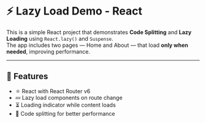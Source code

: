 # ⚡ Lazy Load Demo - React

This is a simple React project that demonstrates **Code Splitting** and **Lazy Loading** using `React.lazy()` and `Suspense`.  
The app includes two pages — Home and About — that load **only when needed**, improving performance.

---

## 🚀 Features

- ⚛️ React with React Router v6
- 💤 Lazy load components on route change
- ⏳ Loading indicator while content loads
- 🔄 Code splitting for better performance
